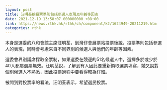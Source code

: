 ```yaml
---
layout: post
title: 汪明荃稱投票準則包括參選人表現及年齡等因素
date: 2021-12-19 13:58:07.000000000 +08:00
link: https://news.rthk.hk/rthk/ch/component/k2/1624949-20211219.htm
categories: rthk
---
```


本身是選委的八和會館主席汪明荃，到灣仔會展票站投票後說，投票準則包括參選人的表現，同時會考慮來自不同界別的候選人與他們的年齡等因素。

選委會界別議席採取全票制，如果選委在競逐的51名候選人中，選擇多於或少於40人都屬選票無效。汪明荃說，了解到有人因此要重新領取選票填寫，她又說對個別候選人不熟悉，因此投票過程中要看得較為仔細。

被問到對投票率的看法，汪明荃表示，希望選民投票。

